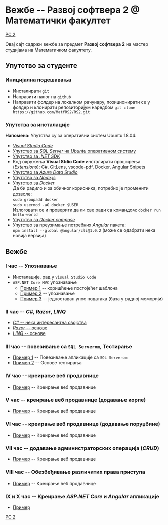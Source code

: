 # Вежбе -- Развој софтвера 2 @ Математички факултет

[РС 2](../README.md)

Овај сајт садржи вежбе за предмет **Развој софтвера 2** на мастер студијама на Математичком факултету.

## Упутство за студенте

### Иницијална подешавања

* Инсталирати `git`
* Направити налог на `github`
* Направити фолдер на локалном рачунару, позиционирати се у фолдер и клонирати репозиторијум наредбом ```git clone https://github.com/MatfRS2/RS2.git```

### Упутства за инсталације 

**Напомена:** Упутства су за оперативни систем Ubuntu 18.04.

* [_Visual Studio Code_](https://code.visualstudio.com/Download?wt.mc_id=DotNet_Home)
* [Упутство за _SQL Server_ на _Ubuntu_ оперативном систему](http://www.maxtblog.com/2018/07/installing-ms-sql-server-in-ubuntu-18-04/)
* [Упутство за _.NET SDK_](https://www.microsoft.com/net/learn/get-started-with-dotnet-tutorial)
* Код окружења **Visual Stdio Code** инсталирати проширења (_Extensions_): C#, GitLens, vscode-pdf, Docker, Angular Snipets
* [Упутство за _Azure Data Studio_](https://azure.microsoft.com/en-us/updates/azure-data-studio-is-now-available/)
* [Упутство за _Node.js_](https://linuxconfig.org/how-to-install-node-js-on-ubuntu-18-04-bionic-beaver-linux)
* [Упутство за _Docker_](https://linuxconfig.org/how-to-install-docker-on-ubuntu-18-04-bionic-beaver)  
   Да би радило и за обичног корисника, потребно је променити дозволе:   
   ``` sudo groupadd docker ```  
   ``` sudo usermod -aG docker $USER ```  
   Излоговати се и проверити да ли све ради са командом: ```docker run hello-world```
* [Упутство за _Docker compose_](https://www.digitalocean.com/community/tutorials/how-to-install-docker-compose-on-ubuntu-18-04)
* Упутство за преузимање потребних _Angular_ пакета:   
  ```npm install --global @angular/cli@1.0.2``` (може се одабрати нека новија верзија)

## Вежбе

### **I час** -- Упознавање

* Инсталације, рад у `Visual Studio Code`
* `ASP.NET Core MVC` упознавање
  * [Пример 1](./01_cas/primer1/README.md) -- коришћење постојећег шаблона
  * [Пример 2](./01_cas/primer2/README.md) -- упознавање
  * [Пример 3](./01_cas/primer4/README.md) -- једноставан унос података (база у радној меморији)

### **II час** -- _C#_, _Razor_, _LINQ_

* [_C#_ -- нека интересантна својства](./02_cas/csharpPrimeri/README.md) 
* [_Razor_ -- основе](./02_cas/razorPrimeri/README.md)
* [_LINQ_ -- основе](./02_cas/linqPrimeri/README.md)

### **III час** -- повезивање са `SQL Serverom`, Тестирање

* [Пример 1](./03_cas/primer4/README.md) -- Повезивање апликације са `SQL Serverom`
* [Пример 2](./03_cas/UnitTesting/README.md) -- Основе тестирања

### **IV час** -- креирање веб продавнице

* [Пример](./04_cas/README.md) -- Креирање веб продавнице

### **V час** -- креирање веб продавнице (додавање корпе)

* [Пример](./05_cas/README.md) -- Креирање веб продавнице

### **VI час** -- креирање веб продавнице (додавање поруџбине)

* [Пример](./06_cas/README.md) -- Креирање веб продавнице

### **VII час** -- додавање администраторских операција (_CRUD_)

* [Пример](./07_cas/README.md) -- Креирање веб продавнице

### **VIII час** -- Обезбеђивање различитих права приступа 

* [Пример](./08_cas/README.md) -- Креирање веб продавнице

### **IX и X час** -- Креирање _ASP.NET Core_ и _Angular_ апликације

* [Пример](./09_10_cas/README.md) 

[РС 2](../README.md)
